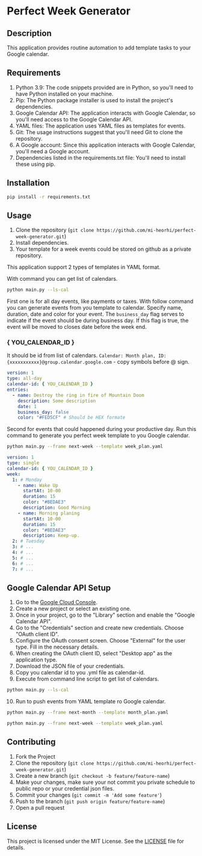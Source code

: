 # Perfect Week Generator

## Description

This application provides routine automation to add template tasks to your Google calendar.

## Requirements

1. Python 3.9: The code snippets provided are in Python, so you'll need to have Python installed on your machine.
2. Pip: The Python package installer is used to install the project's dependencies.
3. Google Calendar API: The application interacts with Google Calendar, so you'll need access to the Google Calendar API.
4. YAML files: The application uses YAML files as templates for events.
5. Git: The usage instructions suggest that you'll need Git to clone the repository.
6. A Google account: Since this application interacts with Google Calendar, you'll need a Google account.
7. Dependencies listed in the requirements.txt file: You'll need to install these using pip.

## Installation

```bash
pip install -r requirements.txt
```

## Usage

1. Clone the repository (`git clone https://github.com/mi-heorhi/perfect-week-generator.git`)
2. Install dependencies.
3. Your template for a week events could be stored on github as a private repository.

This application support 2 types of templates in YAML format.

With command you can get list of calendars.

```bash
python main.py --ls-cal
```

First one is for all day events, like payments or taxes. With follow command you can generate events from you template to calendar.
Specify name, duration, date and color for your event. The `business_day` flag serves to indicate if the event should be during business day. If this flag is true, the event will be moved to closes date before the week end.

### { YOU_CALENDAR_ID }

It should be id from list of calendars.
`Calendar: Month plan, ID: {xxxxxxxxxxx}@group.calendar.google.com` - copy symbols before @ sign.

```yaml
version: 1
type: all-day
calendar-id: { YOU_CALENDAR_ID }
entries:
  - name: Destroy the ring in fire of Mountain Doom
    description: Some description
    date: 1
    business_day: false
    color: "#FED5CF" # Should be HEX formate
```

Second for events that could happened during your productive day. Run this command to generate you perfect week template to you Google calendar.

```bash
python main.py --frame next-week --template week_plan.yaml
```

```yaml
version: 1
type: single
calendar-id: { YOU_CALENDAR_ID }
week:
  1: # Monday
    - name: Wake Up
      startAt: 10-00
      duration: 15
      color: "#BEDAE3"
      description: Good Morning
    - name: Morning planing
      startAt: 10-00
      duration: 15
      color: "#BEDAE3"
      description: Keep-up.
  2: # Tuesday
  3: # ...
  4: # ...
  5: # ...
  6: # ...
  7: # ...
```

## Google Calendar API Setup

1. Go to the [Google Cloud Console](https://console.cloud.google.com/).
2. Create a new project or select an existing one.
3. Once in your project, go to the "Library" section and enable the "Google Calendar API".
4. Go to the "Credentials" section and create new credentials. Choose "OAuth client ID".
5. Configure the OAuth consent screen. Choose "External" for the user type. Fill in the necessary details.
6. When creating the OAuth client ID, select "Desktop app" as the application type.
7. Download the JSON file of your credentials.
8. Copy you calendar id to you .yml file as calendar-id.
9. Execute from command line script to get list of calendars.

```bash
python main.py --ls-cal
```

10. Run to push events from YAML template ro Google calendar.

```bash
python main.py --frame next-month --template month_plan.yaml
```

```bash
python main.py --frame next-week --template week_plan.yaml
```

## Contributing

1. Fork the Project
2. Clone the repository (`git clone https://github.com/mi-heorhi/perfect-week-generator.git`)
3. Create a new branch (`git checkout -b feature/feature-name`)
4. Make your changes, make sure your not commit you private schedule to public repo or your credential json files.
5. Commit your changes (`git commit -m 'Add some feature'`)
6. Push to the branch (`git push origin feature/feature-name`)
7. Open a pull request

## License

This project is licensed under the MIT License. See the [LICENSE](LICENSE) file for details.
